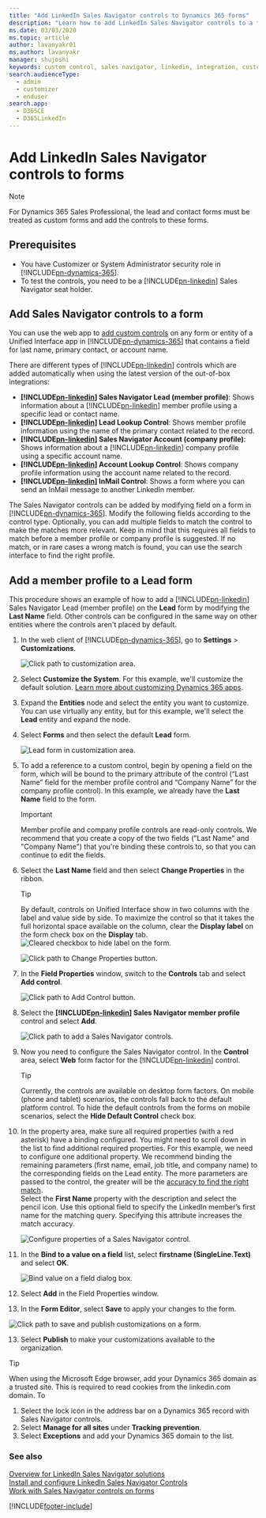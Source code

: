 ```yaml
---
title: "Add LinkedIn Sales Navigator controls to Dynamics 365 forms"
description: "Learn how to add LinkedIn Sales Navigator controls to a form. This page walks you through an example which can be followed in the same way on other entities."
ms.date: 03/03/2020
ms.topic: article
author: lavanyakr01
ms.author: lavanyakr
manager: shujoshi
keywords: custom control, sales navigator, linkedin, integration, customization
search.audienceType: 
  - admin
  - customizer
  - enduser
search.app: 
  - D365CE
  - D365LinkedIn
---
```


# Add LinkedIn Sales Navigator controls to forms

>[!NOTE]
>For Dynamics 365 Sales Professional, the lead and contact forms must be treated as custom forms and add the controls to these forms.

## Prerequisites

- You have Customizer or System Administrator security role in [!INCLUDE[pn-dynamics-365](../includes/pn-dynamics-365.md)]. 
- To test the controls, you need to be a [!INCLUDE[pn-linkedin](../includes/pn-linkedin.md)] Sales Navigator seat holder.

## Add Sales Navigator controls to a form

You can use the web app to [add custom controls](/dynamics365/customer-engagement/customize/use-custom-controls-data-visualizations) on any form or entity of a Unified Interface app in [!INCLUDE[pn-dynamics-365](../includes/pn-dynamics-365.md)] that contains a field for last name, primary contact, or account name. 

There are different types of [!INCLUDE[pn-linkedin](../includes/pn-linkedin.md)] controls which are added automatically when using the latest version of the out-of-box integrations: 
 
- **[!INCLUDE[pn-linkedin](../includes/pn-linkedin.md)] Sales Navigator Lead (member profile)**: Shows information about a [!INCLUDE[pn-linkedin](../includes/pn-linkedin.md)] member profile using a specific lead or contact name.
- **[!INCLUDE[pn-linkedin](../includes/pn-linkedin.md)] Lead Lookup Control**: Shows member profile information using the name of the primary contact related to the record.
- **[!INCLUDE[pn-linkedin](../includes/pn-linkedin.md)] Sales Navigator Account (company profile)**: Shows information about a [!INCLUDE[pn-linkedin](../includes/pn-linkedin.md)] company profile using a specific account name. 
- **[!INCLUDE[pn-linkedin](../includes/pn-linkedin.md)] Account Lookup Control**: Shows company profile information using the account name related to the record.
- **[!INCLUDE[pn-linkedin](../includes/pn-linkedin.md)] InMail Control**: Shows a form where you can send an InMail message to another LinkedIn member. 

The Sales Navigator controls can be added by modifying field on a form in [!INCLUDE[pn-dynamics-365](../includes/pn-dynamics-365.md)]. Modify the following fields according to the control type. Optionally, you can add multiple fields to match the control to make the matches more relevant. Keep in mind that this requires all fields to match before a member profile or company profile is suggested. If no match, or in rare cases a wrong match is found, you can use the search interface to find the right profile.

## Add a member profile to a Lead form

This procedure shows an example of how to add a [!INCLUDE[pn-linkedin](../includes/pn-linkedin.md)] Sales Navigator Lead (member profile) on the **Lead** form by modifying the **Last Name** field. Other controls can be configured in the same way on other entities where the controls aren't placed by default.

1. In the web client of [!INCLUDE[pn-dynamics-365](../includes/pn-dynamics-365.md)], go to **Settings** > **Customizations**.

   ![Click path to customization area.](media/customizations-nav-bar.png "Click path to customization area")

2. Select **Customize the System**. For this example, we'll customize the default solution. [Learn more about customizing Dynamics 365 apps](/dynamics365/customer-engagement/customize/solutions-overview).

3. Expand the **Entities** node and select the entity you want to customize. You can use virtually any entity, but for this example, we'll select the **Lead** entity and expand the node.

4. Select **Forms** and then select the default **Lead** form.

   ![Lead form in customization area.](media/select-lead-form-sales-navigator.png "Lead form in customization area")

5. To add a reference to a custom control, begin by opening a field on the form, which will be bound to the primary attribute of the control (“Last Name” field for the member profile control and “Company Name” for the company profile control). In this example, we already have the **Last Name** field to the form.

    > [!IMPORTANT]
    > Member profile and company profile controls are read-only controls. We recommend that you create a copy of the two fields ("Last Name" and "Company Name") that you're binding these controls to, so that you can continue to edit the fields.

6. Select the **Last Name** field and then select **Change Properties** in the ribbon.
    > [!TIP]
    > By default, controls on Unified Interface show in two columns with the label and value side by side. To maximize the control so that it takes the full horizontal space available on the column, clear the **Display label** on the form check box on the **Display** tab.    
    > ![Cleared checkbox to hide label on the form.](media/display-label-form-cleared.png "Cleared checkbox to hide label on the form")

   ![Click path to Change Properties button.](media/change-form-properties.png "Click path to Change Properties button")

6. In the **Field Properties** window, switch to the **Controls** tab and select **Add control**.

   ![Click path to Add Control button.](media/add-control.png "Click path to Add Control button")

7. Select the **[!INCLUDE[pn-linkedin](../includes/pn-linkedin.md)] Sales Navigator member profile** control and select **Add**.

   ![Click path to add a Sales Navigator controls.](media/add-control-to-form.png "Click path to add a Sales Navigator control")

8. Now you need to configure the Sales Navigator control. In the **Control** area, select **Web** form factor for the [!INCLUDE[pn-linkedin](../includes/pn-linkedin.md)] control. 
   > [!TIP]
   > Currently, the controls are available on desktop form factors. On mobile (phone and tablet) scenarios, the controls fall back to the default platform control. To hide the default controls from the forms on mobile scenarios, select the **Hide Default Control** check box.

9. In the property area, make sure all required properties (with a red asterisk) have a binding configured. You might need to scroll down in the list to find additional required properties. For this example, we need to configure one additional property. We recommend binding the remaining parameters (first name, email, job title, and company name) to the corresponding fields on the Lead entity. The more parameters are passed to the control, the greater will be the [accuracy to find the right match](https://www.linkedin.com/help/sales-navigator/answer/77041/leads-contacts-and-accounts-matching-between-sales-navigator-and-your-crm).  
Select the **First Name** property with the description and select the pencil icon. Use this optional field to specify the LinkedIn member’s first name for the matching query. Specifying this attribute increases the match accuracy. 

   ![Configure properties of a Sales Navigator control.](media/configure-sales-navigator-control.png "Configure properties of a Sales Navigator control")

10. In the **Bind to a value on a field** list, select **firstname (SingleLine.Text)** and select **OK**.   

    ![Bind value on a field dialog box.](media/configure-lastname-property.png "Bind value on a field dialog box")

11. Select **Add** in the Field Properties window.

12. In the **Form Editor**, select **Save** to apply your changes to the form. 

  ![Click path to save and publish customizations on a form.](media/save-publish-customizations.png "Click path to save and publish customizations on a form")

13. Select **Publish** to make your customizations available to the organization.

> [!TIP]
> When using the Microsoft Edge browser, add your Dynamics 365 domain as a trusted site. This is required to read cookies from the linkedin.com domain. To 
> 1. Select the lock icon in the address bar on a Dynamics 365 record with Sales Navigator controls.
> 2. Select **Manage for all sites** under **Tracking prevention**.
> 3. Select **Exceptions** and add your Dynamics 365 domain to the list.

### See also

[Overview for LinkedIn Sales Navigator solutions](integrate-sales-navigator.md)     
[Install and configure LinkedIn Sales Navigator Controls](install-sales-navigator.md)     
[Work with Sales Navigator controls on forms](view-sales-navigator-forms.md)


[!INCLUDE[footer-include](../includes/footer-banner.md)]
